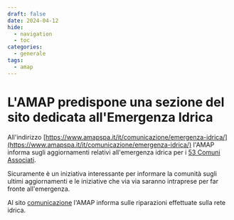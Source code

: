 ```yaml
---
draft: false
date: 2024-04-12
hide:
  - navigation
  - toc
categories:
  - generale
tags:
  - amap
---
```



# L'AMAP predispone una sezione del sito dedicata all'Emergenza Idrica

All'indirizzo [https://www.amapspa.it/it/comunicazione/emergenza-idrica/](https://www.amapspa.it/it/comunicazione/emergenza-idrica/) l'AMAP informa sugli aggiornamenti relativi all'emergenza idrica
per i [53 Comuni Associati](https://www.amapspa.it/it/azienda/).

Sicuramente è un iniziativa interessante per informare la comunità sugli ultimi aggiornamenti e le iniziative che via via saranno intraprese per far fronte all'emergenza.

Al sito [comunicazione](https://www.amapspa.it/it/comunicazione/) l'AMAP informa sulle riparazioni effettuate sulla rete idrica.
